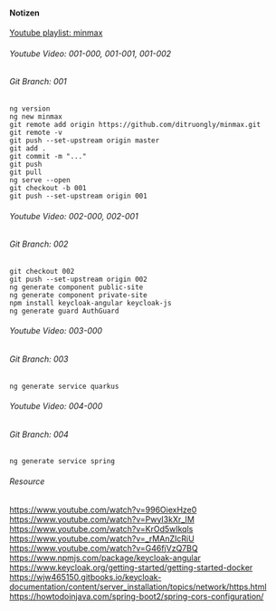 #### Notizen
[Youtube playlist: minmax](https://www.youtube.com/watch?v=5daa_R07QsM&list=PLZOLiUF95kZgOTdPQmzS2EXl-iwq650qp)

###### Youtube Video: 001-000, 001-001, 001-002
###### Git Branch: 001
```
ng version
ng new minmax
git remote add origin https://github.com/ditruongly/minmax.git
git remote -v
git push --set-upstream origin master
git add .
git commit -m "..."
git push
git pull
ng serve --open
git checkout -b 001
git push --set-upstream origin 001
```
###### Youtube Video: 002-000, 002-001
###### Git Branch: 002
```
git checkout 002
git push --set-upstream origin 002
ng generate component public-site
ng generate component private-site
npm install keycloak-angular keycloak-js
ng generate guard AuthGuard
```
###### Youtube Video: 003-000
###### Git Branch: 003
```
ng generate service quarkus
```
###### Youtube Video: 004-000
###### Git Branch: 004
```
ng generate service spring
```
###### Resource
https://www.youtube.com/watch?v=996OiexHze0
https://www.youtube.com/watch?v=PwyI3kXr_IM
https://www.youtube.com/watch?v=KrOd5wIkqls
https://www.youtube.com/watch?v=_rMAnZIcRiU
https://www.youtube.com/watch?v=G46fjVzQ7BQ
https://www.npmjs.com/package/keycloak-angular
https://www.keycloak.org/getting-started/getting-started-docker
https://wjw465150.gitbooks.io/keycloak-documentation/content/server_installation/topics/network/https.html
https://howtodoinjava.com/spring-boot2/spring-cors-configuration/
